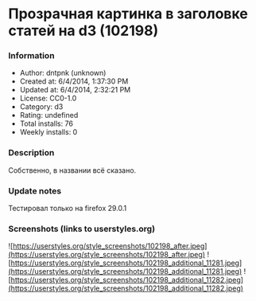 # Прозрачная картинка в заголовке статей на d3 (102198)

### Information
- Author: dntpnk (unknown)
- Created at: 6/4/2014, 1:37:30 PM
- Updated at: 6/4/2014, 2:32:21 PM
- License: CC0-1.0
- Category: d3
- Rating: undefined
- Total installs: 76
- Weekly installs: 0


### Description
Собственно, в названии всё сказано.

### Update notes
Тестировал только на firefox 29.0.1

### Screenshots (links to userstyles.org)
![https://userstyles.org/style_screenshots/102198_after.jpeg](https://userstyles.org/style_screenshots/102198_after.jpeg)
![https://userstyles.org/style_screenshots/102198_additional_11281.jpeg](https://userstyles.org/style_screenshots/102198_additional_11281.jpeg)
![https://userstyles.org/style_screenshots/102198_additional_11282.jpeg](https://userstyles.org/style_screenshots/102198_additional_11282.jpeg)

